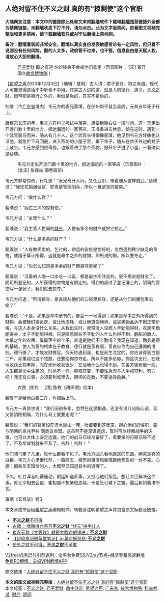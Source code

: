  <h2>人绝对留不住不义之财 真的有“掠剩使”这个官职</h2> <p class="notice"><b>大陆网友注意：本文中的链接除此处和文末的<a href="https://github.com/bannedbook/fanqiang" >翻墙</a>软件下载和<a href="https://github.com/killgcd/justmysocks/blob/master/README.md">翻墙推荐</a>链接外全部为禁网链接，未翻墙状态下打不开，请勿点击。此为文字版禁闻，欲看图文视频完整版和更多禁闻，请下载<a href="https://github.com/bannedbook/fanqiang">翻墙软件或APP</a>后翻墙上禁闻网。</p><p>备注：翻墙看新闻非常安全，翻墙以真实身份发表敏感言论有一定风险，但只看不说则没有任何风险，翻的人太多，政府管不过来，也不管。信息自由是天赋人权，请放心大胆的翻墙。</b></p>  <div class="entry"> <figure><figcaption><a href="https://www.bannedbook.org/bnews/tag/%E5%90%9B%E5%AD%90%E7%88%B1%E8%B4%A2/" class="st_tag internal_tag" rel="tag" title="标签 君子爱财 下的日志">君子爱财</a> 取之有道  你的钱会不会被他们拿走（示意图片： [宋] 龚开  国立<a href="https://www.bannedbook.org/bnews/tag/%E6%95%85%E5%AE%AB%E5%8D%9A%E7%89%A9%E9%99%A2/" class="st_tag internal_tag" rel="tag" title="标签 故宫博物院 下的日志">故宫博物院</a>  ) </figcaption></figure> <p>【<span class='wp_keywordlink_affiliate'><a href="https://www.soundofhope.org" title="希望之声" target="_blank">希望之声</a></span>2020年12月3日】（编辑：慧明）古人讲：君子爱财，取之有道。现代人可能觉得这话不中听也不中用。其实古人讲的道，就是人的德行、道义，<a href="https://www.bannedbook.org/bnews/tag/%E4%B8%8D%E4%B9%89%E4%B9%8B%E8%B4%A2/" class="st_tag internal_tag" rel="tag" title="标签 不义之财 下的日志">不义之财</a>，很可能是德行之外的，看似是你的，其实不是你的。</p> <p>杜陵（今<a href="https://www.bannedbook.org/bnews/tag/%e5%b9%bf%e4%b8%9c%e7%9c%81/" class="st_tag internal_tag" rel="tag" title="标签 广东省 下的日志">广东省</a>境内）韦元方的表兄裴璞，在邠州新平县当县尉，元和五年死于任上。</p> <p>唐穆宗长庆初年，韦元方在<a href="https://www.bannedbook.org/bnews/tag/%e7%a7%91%e4%b8%be%e8%80%83%e8%af%95/" class="st_tag internal_tag" rel="tag" title="标签 科举考试 下的日志">科举考试</a>中落第，想要到陇右住一段时间。这一天走出开远门数十里的地方，抵达偏远的一家客店，正准备进去休息，恰在这时，遇到一个武官骑马而来，随从有几十人。这个武官长得很像裴璞，他见到韦元方好像也认识他，就急忙下马回避，进入茶坊的小屋子里，垂下帘子，随从在帘子外边的凳子上散坐。韦元方感到很奇怪，也跟着进了那个茶坊，掀开帘子逬了小屋，一看确实是裴璞。</p> <figure><figcaption>韦元方走出开远门数十里的地方，抵达偏远的一家客店（示意图片：[北宋] 张择端 画卷局部)</figcaption></figure> <p>韦元方非常惊奇，行礼道：“表兄离开人间，又任武职，带着随从这样威武。”裴璞说：“我现在<a href="https://www.bannedbook.org/bnews/tag/%E9%98%B4%E9%97%B4/" class="st_tag internal_tag" rel="tag" title="标签 阴间 下的日志">阴间</a>做官，职责是管理阴兵，所以一身武官的装束。”</p> <p>韦元方问：“做什么官？”</p>  <p>裴璞说：“陇右三川的掠剩使。”</p> <p>韦元方说：“主管什么？”</p> <p>裴璞说：“我主管人世间的<a href="https://www.bannedbook.org/bnews/tag/%E8%B4%A2%E4%BA%A7/" class="st_tag internal_tag" rel="tag" title="标签 财产 下的日志">财产</a>，人要有多余的财产就把它掠走。”</p> <p>韦元方说：“什么是多余的财产？ ”</p> <p>裴璞说：“人有做买卖的、乞讨的，命运的安排是恰好的，忽然遇到稀少缺乏的货物，或精于算计所得，这就是命中之外的财物，即所说的剩，所以要夺走。”</p>  <p>韦元方说：“你怎么知道是多余的财产而掠夺走呢？”</p> <p>裴璞说：“活着的人喝一口水吃一口饭，都是前生所注定的，更不用说是财宝了。阴司所登记的，人所获得的财物是有限定的，得到的超过了登记簿上的，阴司的官吏写一张状子，我们就去掠夺。”</p> <p>韦元方问道：“所谓掠夺，是直接从他们的口袋里掠夺，还是从他们的腰包里去偷？”</p> <p>裴璞说：“不是。如果是命中该有的，都会一一地得到；如果是命中之外所得到的财物，会被我们搬运走，或让他虚耗，或让他遭受横祸，或买卖物品达不到正常价格，与这人本身没什么关系。从我出生时，就常听人说商人辛勤能得财，农民辛勤能得谷，士子辛勤能得禄。只是叹息那些不辛勤的人什么也得不到。翻船的商人，大旱之年的农民，屡屡落空的士子，难道是他们不辛勤吗？我现在知道，勤劳是德的基础，使人为善的根本在于教育。德行就是善良啊，善良应作为自己遵循的准则。德行够了，才能发财做官。今天你遇到我，也是前生注定的，你应该得到白银二斤，如果超过这个钱数，还要给你掠夺走，所以不能多给你。你这次出行，在岐地收获比较丰厚，而在邠州收获很少，在泾地什么也得不到，在各方镇也很一般。人生都是<a href="https://www.bannedbook.org/bnews/tag/%E5%91%BD%E4%B8%AD%E6%B3%A8%E5%AE%9A/" class="st_tag internal_tag" rel="tag" title="标签 命中注定 下的日志">命中注定</a>的，时运不一样，静观其变，不要性急而与人争权夺利，努力吧！我还有公事，必须要到城里去，阴间的定数，不要违背逾越。”</p> <figure><figcaption>农民（图片： [清] 陈枚《耕织图》绘本)</figcaption></figure> <p>裴璞于是给他白银二斤，作揖后上马。</p>  <p>韦元方一再恳求说：“我们阔别多年，忽然在这里相遇，还没有说几句贴心话，现又要阴阳相隔，为什么马上就要走呢？”</p> <p>裴璞说：“我们的官署设在汧水陇山一带，吐蕃要到这里来，担心他们的侵犯，要与阴间的京兆尹共 同商议会盟。这虽然不是深谋远虑，暂时可以纾解战争的灾难，也可以大体上安定边疆。他们的战马已经准备好了，离要来的日期已经不远了，不及早谋划就来不及了，告辞！告辞！ ”</p> <p>他们骑马走了几里，就什么都看不见了。韦元方回头看他蹭送的东西，确实是真的白银。韦元方心里很怅然，一路西去，经历的事情和裴璞跟他预告的一丝不差。心想：那些乐天知命的人，大概早已知道其中的道理了。</p> <p>不久，吐谷浑与吐蕃骚动，朝廷知道此事，又担心他们叛乱，想让大臣解决这件事，就让宰相去会盟，崔相国不想亲临边境，于是签订城下之盟。最后都如裴璞所言。</p> <p>事据《玄怪录》卷3</p>  <p>本文章或节目经<a href="https://www.bannedbook.org/bnews/tag/%e5%b8%8c%e6%9c%9b%e4%b9%8b%e5%a3%b0/" class="st_tag internal_tag" rel="tag" title="标签 希望之声 下的日志">希望之声</a>编辑制作，转载请注明希望之声并包含原文标题及链接。</p> <ul class='op-related-articles' title='相关阅读'> <li><a href='https://www.bannedbook.org/bnews/tculture/20190831/1183649.html' target='_blank'><b>不义之财</b>不可得</a></li> <li><a href='https://www.bannedbook.org/bnews/lifebaike/20190109/1061255.html' target='_blank'>古籍： 嗜赌得六百万<b>不义之财</b>   “状元”拱手让人</a></li> <li><a href='https://www.bannedbook.org/bnews/baitai/20181004/1006966.html' target='_blank'>崔永元称《大轰炸》就是大欺诈胡锡进：<b>不义之财</b></a></li> <li><a href='https://www.bannedbook.org/bnews/tculture/20170603/768256.html' target='_blank'>【纪晓岚阅微草堂笔记】5-莫对妖慈悲-<b>不义之财</b></a></li> <li><a href='https://www.bannedbook.org/bnews/tculture/20160706/721929.html' target='_blank'>份外之财不可得，<b>不义之财</b>不可取</a></li> </ul> <p class="texttj"> <a href="https://www.bannedbook.org/forum23/topic22702.html" target="_blank">V2free机场25%引荐返利：全平台免费SS/V2ray节点+经济套餐高速翻墙</a><br/> <a href="https://github.com/bannedbook/fanqiang/wiki/%E7%A6%81%E9%97%BB%E7%BD%91%E5%AE%89%E5%8D%93%E7%BF%BB%E5%A2%99%E6%96%B0%E9%97%BBAPP" target="_blank">免费PC翻墙、安卓VPN翻墙APP</a></p><p>原文链接：<a class="src_link"  href="https://www.soundofhope.org/post/442831" target="_blank">人绝对留不住不义之财 真的有“掠剩使”这个官职</a></p><a name='sharetosocial'></a>       <div><b>本文的图文或视频完整版</b>：<a href='https://www.bannedbook.org/bnews/comments/20201204/1441772.html'>人绝对留不住不义之财 真的有“掠剩使”这个官职</a></div>  </div><!--END ENTRY--> <div class="postfooter"> <div>本文标签：<a href="https://www.bannedbook.org/bnews/tag/%E4%B8%8D%E4%B9%89%E4%B9%8B%E8%B4%A2/" rel="tag">不义之财</a>, <a href="https://www.bannedbook.org/bnews/tag/%E5%90%9B%E5%AD%90%E7%88%B1%E8%B4%A2/" rel="tag">君子爱财</a>, <a href="https://www.bannedbook.org/bnews/tag/%E5%91%BD%E4%B8%AD%E6%B3%A8%E5%AE%9A/" rel="tag">命中注定</a>, <a href="https://www.bannedbook.org/bnews/tag/%e5%b8%8c%e6%9c%9b%e4%b9%8b%e5%a3%b0/" rel="tag">希望之声</a>, <a href="https://www.bannedbook.org/bnews/tag/%e5%b9%bf%e4%b8%9c%e7%9c%81/" rel="tag">广东省</a>, <a href="https://www.bannedbook.org/bnews/tag/%E6%95%85%E5%AE%AB%E5%8D%9A%E7%89%A9%E9%99%A2/" rel="tag">故宫博物院</a>, <a href="https://www.bannedbook.org/bnews/tag/%e7%a7%91%e4%b8%be%e8%80%83%e8%af%95/" rel="tag">科举考试</a>, <a href="https://www.bannedbook.org/bnews/tag/%E8%B4%A2%E4%BA%A7/" rel="tag">财产</a>, <a href="https://www.bannedbook.org/bnews/tag/%E9%98%B4%E9%97%B4/" rel="tag">阴间</a></div>  </div><!--END POSTFOOTER--> 